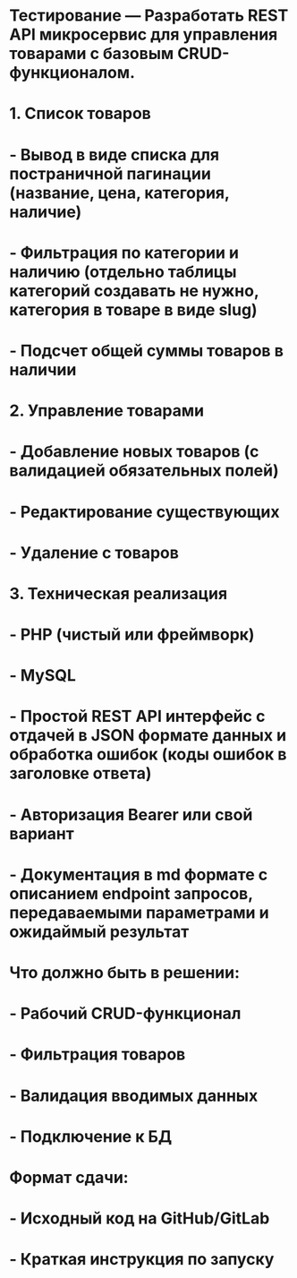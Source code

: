 # Тестирование — Разработать REST API микросервис для управления товарами с базовым CRUD-функционалом. 
# 
# 1. Список товаров 
# - Вывод в виде списка для постраничной пагинации (название, цена, категория, наличие) 
# - Фильтрация по категории и наличию (отдельно таблицы категорий создавать не нужно, категория в товаре в виде slug) 
# - Подсчет общей суммы товаров в наличии 
# 
# 2. Управление товарами 
# - Добавление новых товаров (с валидацией обязательных полей) 
# - Редактирование существующих 
# - Удаление с товаров 
# 
# 3. Техническая реализация 
# - PHP (чистый или фреймворк) 
# - MySQL 
# - Простой REST API интерфейс с отдачей в JSON формате данных и обработка ошибок (коды ошибок в заголовке ответа) 
# - Авторизация Bearer или свой вариант 
# - Документация в md формате с описанием endpoint запросов, передаваемыми параметрами и ожидаймый результат 
# 
# Что должно быть в решении: 
# - Рабочий CRUD-функционал 
# - Фильтрация товаров 
# - Валидация вводимых данных 
# - Подключение к БД 
# 
# Формат сдачи: 
# - Исходный код на GitHub/GitLab 
# - Краткая инструкция по запуску
